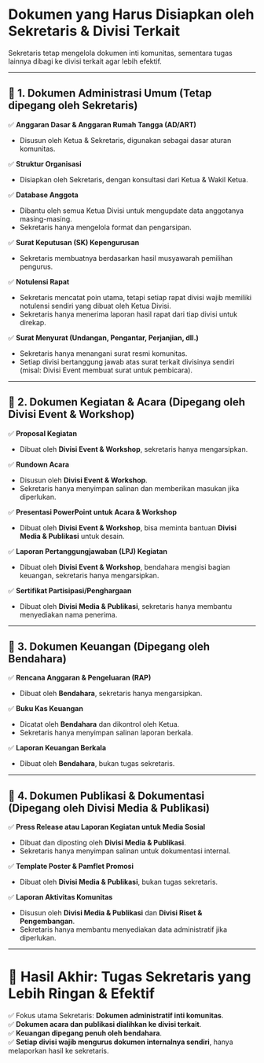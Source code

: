 # **Dokumen yang Harus Disiapkan oleh Sekretaris & Divisi Terkait**  

Sekretaris tetap mengelola dokumen inti komunitas, sementara tugas lainnya dibagi ke divisi terkait agar lebih efektif.

---

## **📌 1. Dokumen Administrasi Umum** (Tetap dipegang oleh Sekretaris)
✅ **Anggaran Dasar & Anggaran Rumah Tangga (AD/ART)**  
   - Disusun oleh Ketua & Sekretaris, digunakan sebagai dasar aturan komunitas.  

✅ **Struktur Organisasi**  
   - Disiapkan oleh Sekretaris, dengan konsultasi dari Ketua & Wakil Ketua.  

✅ **Database Anggota**  
   - Dibantu oleh semua Ketua Divisi untuk mengupdate data anggotanya masing-masing.  
   - Sekretaris hanya mengelola format dan pengarsipan.  

✅ **Surat Keputusan (SK) Kepengurusan**  
   - Sekretaris membuatnya berdasarkan hasil musyawarah pemilihan pengurus.  

✅ **Notulensi Rapat**  
   - Sekretaris mencatat poin utama, tetapi setiap rapat divisi wajib memiliki notulensi sendiri yang dibuat oleh Ketua Divisi.  
   - Sekretaris hanya menerima laporan hasil rapat dari tiap divisi untuk direkap.  

✅ **Surat Menyurat (Undangan, Pengantar, Perjanjian, dll.)**  
   - Sekretaris hanya menangani surat resmi komunitas.  
   - Setiap divisi bertanggung jawab atas surat terkait divisinya sendiri (misal: Divisi Event membuat surat untuk pembicara).  

---

## **📌 2. Dokumen Kegiatan & Acara** (Dipegang oleh Divisi Event & Workshop)
✅ **Proposal Kegiatan**  
   - Dibuat oleh **Divisi Event & Workshop**, sekretaris hanya mengarsipkan.  

✅ **Rundown Acara**  
   - Disusun oleh **Divisi Event & Workshop**.  
   - Sekretaris hanya menyimpan salinan dan memberikan masukan jika diperlukan.  

✅ **Presentasi PowerPoint untuk Acara & Workshop**  
   - Dibuat oleh **Divisi Event & Workshop**, bisa meminta bantuan **Divisi Media & Publikasi** untuk desain.  

✅ **Laporan Pertanggungjawaban (LPJ) Kegiatan**  
   - Dibuat oleh **Divisi Event & Workshop**, bendahara mengisi bagian keuangan, sekretaris hanya mengarsipkan.  

✅ **Sertifikat Partisipasi/Penghargaan**  
   - Dibuat oleh **Divisi Media & Publikasi**, sekretaris hanya membantu menyediakan nama penerima.  

---

## **📌 3. Dokumen Keuangan** (Dipegang oleh Bendahara)
✅ **Rencana Anggaran & Pengeluaran (RAP)**  
   - Dibuat oleh **Bendahara**, sekretaris hanya mengarsipkan.  

✅ **Buku Kas Keuangan**  
   - Dicatat oleh **Bendahara** dan dikontrol oleh Ketua.  
   - Sekretaris hanya menyimpan salinan laporan berkala.  

✅ **Laporan Keuangan Berkala**  
   - Dibuat oleh **Bendahara**, bukan tugas sekretaris.  

---

## **📌 4. Dokumen Publikasi & Dokumentasi** (Dipegang oleh Divisi Media & Publikasi)
✅ **Press Release atau Laporan Kegiatan untuk Media Sosial**  
   - Dibuat dan diposting oleh **Divisi Media & Publikasi**.  
   - Sekretaris hanya menyimpan salinan untuk dokumentasi internal.  

✅ **Template Poster & Pamflet Promosi**  
   - Dibuat oleh **Divisi Media & Publikasi**, bukan tugas sekretaris.  

✅ **Laporan Aktivitas Komunitas**  
   - Disusun oleh **Divisi Media & Publikasi** dan **Divisi Riset & Pengembangan**.  
   - Sekretaris hanya membantu menyediakan data administratif jika diperlukan.  

---

# **📌 Hasil Akhir: Tugas Sekretaris yang Lebih Ringan & Efektif**
✅ Fokus utama Sekretaris: **Dokumen administratif inti komunitas**.  
✅ **Dokumen acara dan publikasi dialihkan ke divisi terkait**.  
✅ **Keuangan dipegang penuh oleh bendahara**.  
✅ **Setiap divisi wajib mengurus dokumen internalnya sendiri**, hanya melaporkan hasil ke sekretaris.  
